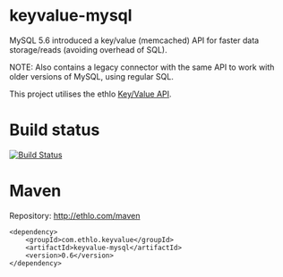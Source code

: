 keyvalue-mysql
==============

MySQL 5.6 introduced a key/value (memcached) API for faster data storage/reads (avoiding overhead of SQL).

NOTE: Also contains a legacy connector with the same API to work with older versions of MySQL, using regular SQL.

This project utilises the ethlo [Key/Value API](https://github.com/ethlo/keyvalue-api).

Build status
============
[![Build Status](https://travis-ci.org/ethlo/keyvalue-mysql.png?branch=master)](https://travis-ci.org/ethlo/keyvalue-mysql)

Maven
=====

Repository: http://ethlo.com/maven

```
<dependency>
	<groupId>com.ethlo.keyvalue</groupId>
	<artifactId>keyvalue-mysql</artifactId>
	<version>0.6</version>
</dependency>
```
